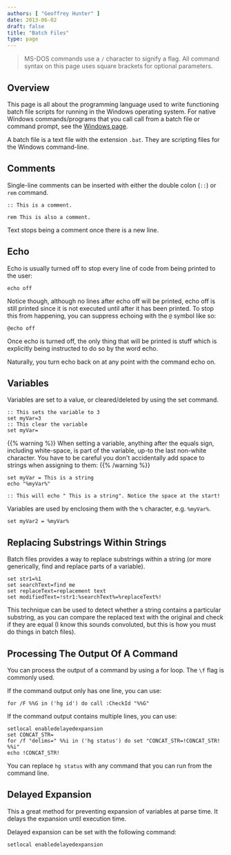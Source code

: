 ```yaml
---
authors: [ "Geoffrey Hunter" ]
date: 2013-06-02
draft: false
title: "Batch Files"
type: page
---
```


> MS-DOS commands use a `/` character to signify a flag. All command syntax on this page uses square brackets for optional parameters.

## Overview

This page is all about the programming language used to write functioning batch file scripts for running in the Windows operating system. For native Windows commands/programs that you call call from a batch file or command prompt, see the [Windows page](/programming/operating-systems/windows).

A batch file is a text file with the extension `.bat`. They are scripting files for the Windows command-line.

## Comments

Single-line comments can be inserted with either the double colon (`::`) or `rem` command.

```
:: This is a comment.

rem This is also a comment.
```

Text stops being a comment once there is a new line.

## Echo

Echo is usually turned off to stop every line of code from being printed to the user:

```text
echo off
```

Notice though, although no lines after echo off will be printed, echo off is still printed since it is not executed until after it has been printed. To stop this from happening, you can suppress echoing with the `@` symbol like so:

```text
@echo off
```

Once echo is turned off, the only thing that will be printed is stuff which is explicitly being instructed to do so by the word echo.

Naturally, you turn echo back on at any point with the command echo on.

## Variables

Variables are set to a value, or cleared/deleted by using the set command.

```text
:: This sets the variable to 3
set myVar=3
:: This clear the variable
set myVar=
```

{{% warning %}}
When setting a variable, anything after the equals sign, including white-space, is part of the variable, up-to the last non-white character. You have to be careful you don't accidentally add space to strings when assigning to them:
{{% /warning %}}

```text
set myVar = This is a string
echo "%myVar%"

:: This will echo " This is a string". Notice the space at the start!
```

Variables are used by enclosing them with the `%` character, e.g. `%myVar%`.

```text
set myVar2 = %myVar%
```

## Replacing Substrings Within Strings

Batch files provides a way to replace substrings within a string (or more generically, find and replace parts of a variable).

```text
set str1=%1
set searchText=find me
set replaceText=replacement text
set modifiedText=!str1:%searchText%=%replaceText%!
```

This technique can be used to detect whether a string contains a particular substring, as you can compare the replaced text with the original and check if they are equal (I know this sounds convoluted, but this is how you must do things in batch files).

## Processing The Output Of A Command

You can process the output of a command by using a for loop. The `\f` flag is commonly used.

If the command output only has one line, you can use:

```text
for /F %%G in ('hg id') do call :CheckId "%%G"
```

If the command output contains multiple lines, you can use:

```text
setlocal enabledelayedexpansion
set CONCAT_STR=
for /f "delims=" %%i in ('hg status') do set "CONCAT_STR=!CONCAT_STR! %%i"
echo !CONCAT_STR!
```

You can replace `hg status` with any command that you can run from the command line.

## Delayed Expansion

This a great method for preventing expansion of variables at parse time. It delays the expansion until execution time.

Delayed expansion can be set with the following command:

```text
setlocal enabledelayedexpansion
```
